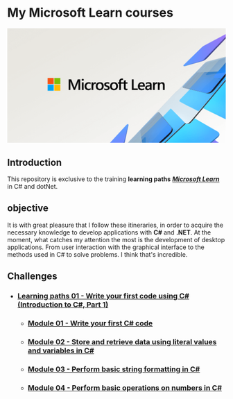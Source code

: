 # My Microsoft Learn courses

<img alt="logo C# e .NET" src="img\microsoft_learn.png"/>

## Introduction

This repository is exclusive to the training **learning paths** <a href="https://learn.microsoft.com/pt-br/training/">***Microsoft Learn***</a> in C# and dotNet.

## objective

It is with great pleasure that I follow these itineraries, in order to acquire the necessary knowledge to develop applications with **C#** and **.NET**.
At the moment, what catches my attention the most is the development of desktop applications. From user interaction with the graphical interface to the methods used in C# to solve problems. I think that's incredible.

## Challenges

- ### [Learning paths 01 - Write your first code using C# (Introduction to C#, Part 1)](https://github.com/Marcos-Vitor123/my-microsoft-learn-courses-codes/blob/2e9243ee1d1b65341372914b7f5e61df27e55638/Roteiro%20de%20apredizagem%20%2001)
    - ### [ Module 01 - Write your first C# code](https://github.com/Marcos-Vitor123/my-microsoft-learn-courses-codes/blob/2e9243ee1d1b65341372914b7f5e61df27e55638/Roteiro%20de%20apredizagem%20%2001/M%C3%B3dulo%2001)
    - ### [ Module 02 - Store and retrieve data using literal values and variables in C#](https://github.com/Marcos-Vitor123/my-microsoft-learn-courses-codes/blob/2e9243ee1d1b65341372914b7f5e61df27e55638/Roteiro%20de%20apredizagem%20%2001/M%C3%B3dulo%2002)
    - ### [ Module 03 - Perform basic string formatting in C#](https://github.com/Marcos-Vitor123/my-microsoft-learn-courses-codes/blob/2e9243ee1d1b65341372914b7f5e61df27e55638/Roteiro%20de%20apredizagem%20%2001/M%C3%B3dulo%2003)
    - ### [ Module 04 - Perform basic operations on numbers in C#](https://github.com/Marcos-Vitor123/my-microsoft-learn-courses-codes/blob/2e9243ee1d1b65341372914b7f5e61df27e55638/Roteiro%20de%20apredizagem%20%2001/M%C3%B3dulo%2004)
